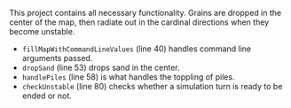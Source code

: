 This project contains all necessary functionality. Grains are dropped
in the center of the map, then radiate out in the cardinal directions
when they become unstable. 

* `fillMapWithCommandLineValues` (line 40) handles command line arguments passed. 
* `dropSand` (line 53) drops sand in the center. 
* `handlePiles` (line 58) is what handles the toppling of piles. 
* `checkUnstable` (line 80) checks whether a simulation turn is ready to be ended or not. 
